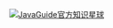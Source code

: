 [![JavaGuide官方知识星球](https://oss.javaguide.cn/xingqiu/xingqiu.png)](../about-the-author/zhishixingqiu-two-years.md)
